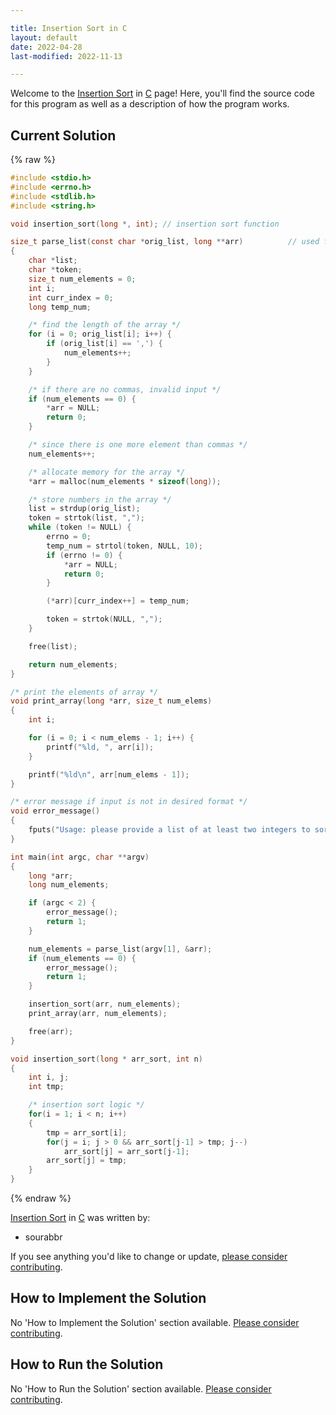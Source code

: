 ```yaml
---

title: Insertion Sort in C
layout: default
date: 2022-04-28
last-modified: 2022-11-13

---
```


Welcome to the [Insertion Sort](https://sampleprograms.io/projects/insertion-sort) in [C](https://sampleprograms.io/languages/c) page! Here, you'll find the source code for this program as well as a description of how the program works.

## Current Solution

{% raw %}

```c
#include <stdio.h>
#include <errno.h>
#include <stdlib.h>
#include <string.h>

void insertion_sort(long *, int); // insertion sort function

size_t parse_list(const char *orig_list, long **arr)          // used for parsing the input in array arr
{
    char *list;
    char *token;
    size_t num_elements = 0;
    int i;
    int curr_index = 0;
    long temp_num;

    /* find the length of the array */
    for (i = 0; orig_list[i]; i++) {
        if (orig_list[i] == ',') {
            num_elements++;
        }
    }

    /* if there are no commas, invalid input */
    if (num_elements == 0) {
        *arr = NULL;
        return 0;
    }

    /* since there is one more element than commas */
    num_elements++;

    /* allocate memory for the array */
    *arr = malloc(num_elements * sizeof(long));

    /* store numbers in the array */
    list = strdup(orig_list);
    token = strtok(list, ",");
    while (token != NULL) {
        errno = 0;
        temp_num = strtol(token, NULL, 10);
        if (errno != 0) {
            *arr = NULL;
            return 0;
        }

        (*arr)[curr_index++] = temp_num;

        token = strtok(NULL, ",");
    }

    free(list);

    return num_elements;
}

/* print the elements of array */
void print_array(long *arr, size_t num_elems)               
{
    int i;

    for (i = 0; i < num_elems - 1; i++) {
        printf("%ld, ", arr[i]);
    }

    printf("%ld\n", arr[num_elems - 1]);
}

/* error message if input is not in desired format */
void error_message()
{
    fputs("Usage: please provide a list of at least two integers to sort in the format \"1, 2, 3, 4, 5\"\n", stderr);
}

int main(int argc, char **argv)
{
    long *arr;
    long num_elements;

    if (argc < 2) {
        error_message();
        return 1;
    }

    num_elements = parse_list(argv[1], &arr);
    if (num_elements == 0) {
        error_message();
        return 1;
    }

    insertion_sort(arr, num_elements);
    print_array(arr, num_elements);

    free(arr);
}

void insertion_sort(long * arr_sort, int n)
{
    int i, j;
    int tmp;

    /* insertion sort logic */
    for(i = 1; i < n; i++)
    {
        tmp = arr_sort[i];
        for(j = i; j > 0 && arr_sort[j-1] > tmp; j--)
            arr_sort[j] = arr_sort[j-1];
        arr_sort[j] = tmp;
    }
}
```

{% endraw %}

[Insertion Sort](https://sampleprograms.io/projects/insertion-sort) in [C](https://sampleprograms.io/languages/c) was written by:

- sourabbr

If you see anything you'd like to change or update, [please consider contributing](https://github.com/TheRenegadeCoder/sample-programs).

## How to Implement the Solution

No 'How to Implement the Solution' section available. [Please consider contributing](https://github.com/TheRenegadeCoder/sample-programs-website).

## How to Run the Solution

No 'How to Run the Solution' section available. [Please consider contributing](https://github.com/TheRenegadeCoder/sample-programs-website).